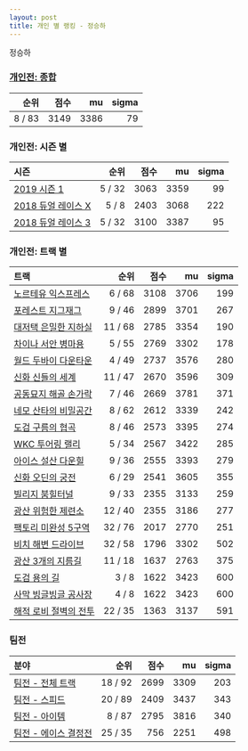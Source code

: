 ```yaml
---
layout: post
title: 개인 별 랭킹 - 정승하
---
```


정승하

### [개인전: 종합](../singles-full)

| 순위 | 점수 | mu | sigma |
|---:|---:|---:|---:|
| 8 / 83 | 3149 | 3386 | 79 |

### 개인전: 시즌 별

| 시즌 | 순위 | 점수 | mu | sigma |
|:---|---:|---:|---:|---:|
| [2019 시즌 1](../s2019_1) | 5 / 32 | 3063 | 3359 | 99 |
| [2018 듀얼 레이스 X](../s2018_2) | 5 / 8 | 2403 | 3068 | 222 |
| [2018 듀얼 레이스 3](../s2018_1) | 5 / 32 | 3100 | 3387 | 95 |

### 개인전: 트랙 별

| 트랙 | 순위 | 점수 | mu | sigma |
|:---|---:|---:|---:|---:|
| [노르테유 익스프레스](../noex) | 6 / 68 | 3108 | 3706 | 199 |
| [포레스트 지그재그](../zigzag) | 9 / 46 | 2899 | 3701 | 267 |
| [대저택 은밀한 지하실](../jeotaek) | 11 / 68 | 2785 | 3354 | 190 |
| [차이나 서안 병마용](../byeongma) | 5 / 55 | 2769 | 3302 | 178 |
| [월드 두바이 다운타운](../dubai) | 4 / 49 | 2737 | 3576 | 280 |
| [신화 신들의 세계](../shinsegye) | 11 / 47 | 2670 | 3596 | 309 |
| [공동묘지 해골 손가락](../haeson) | 7 / 46 | 2669 | 3781 | 371 |
| [네모 산타의 비밀공간](../santa) | 8 / 62 | 2612 | 3339 | 242 |
| [도검 구름의 협곡](../hyupgog) | 8 / 46 | 2573 | 3395 | 274 |
| [WKC 투어링 랠리](../rally) | 5 / 34 | 2567 | 3422 | 285 |
| [아이스 설산 다운힐](../seolsan) | 9 / 36 | 2555 | 3393 | 279 |
| [신화 오딘의 궁전](../odin) | 6 / 29 | 2541 | 3605 | 355 |
| [빌리지 붐힐터널](../boomhill) | 9 / 33 | 2355 | 3133 | 259 |
| [광산 위험한 제련소](../jeryeonso) | 12 / 40 | 2355 | 3186 | 277 |
| [팩토리 미완성 5구역](../district5) | 32 / 76 | 2017 | 2770 | 251 |
| [비치 해변 드라이브](../haebyun) | 32 / 58 | 1796 | 3302 | 502 |
| [광산 3개의 지름길](../gwangsamji) | 11 / 18 | 1637 | 2763 | 375 |
| [도검 용의 길](../daagon) | 3 / 8 | 1622 | 3423 | 600 |
| [사막 빙글빙글 공사장](../sabing) | 4 / 8 | 1622 | 3423 | 600 |
| [해적 로비 절벽의 전투](../lobby) | 22 / 35 | 1363 | 3137 | 591 |

### 팀전

| 분야 | 순위 | 점수 | mu | sigma |
|:---|---:|---:|---:|---:|
| [팀전 - 전체 트랙](../team-full) | 18 / 92 | 2699 | 3309 | 203 |
| [팀전 - 스피드](../team-speed) | 20 / 89 | 2409 | 3437 | 343 |
| [팀전 - 아이템](../team-item) | 8 / 87 | 2795 | 3816 | 340 |
| [팀전 - 에이스 결정전](../team-ace) | 25 / 35 | 756 | 2251 | 498 |
